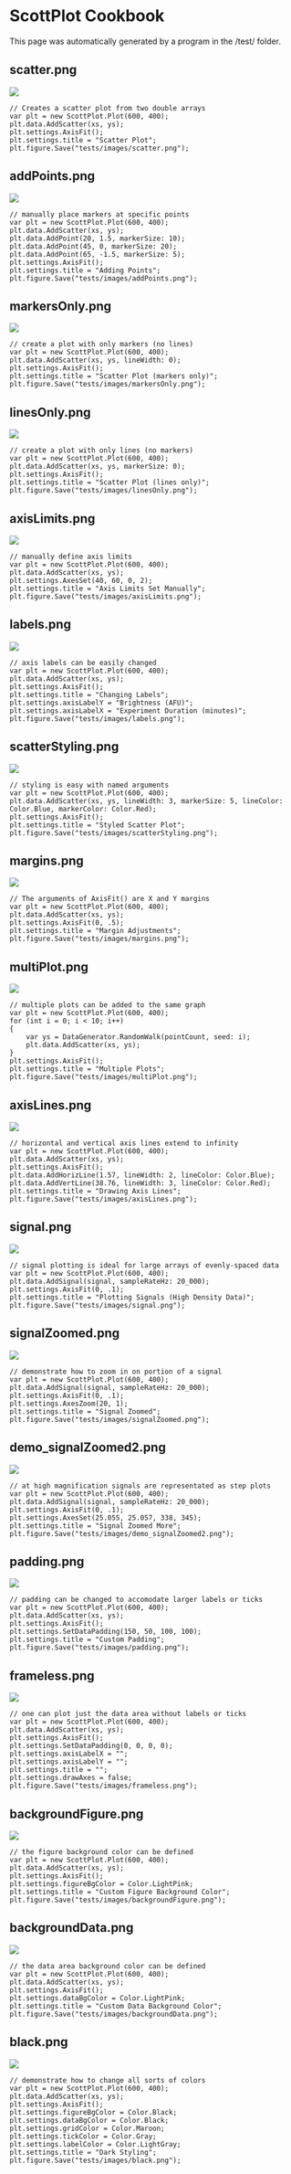 # ScottPlot Cookbook

This page was automatically generated by a program in the /test/ folder.

## scatter.png
![](images/scatter.png)
```
// Creates a scatter plot from two double arrays
var plt = new ScottPlot.Plot(600, 400);
plt.data.AddScatter(xs, ys);
plt.settings.AxisFit();
plt.settings.title = "Scatter Plot";
plt.figure.Save("tests/images/scatter.png");
```

## addPoints.png
![](images/addPoints.png)
```
// manually place markers at specific points
var plt = new ScottPlot.Plot(600, 400);
plt.data.AddScatter(xs, ys);
plt.data.AddPoint(20, 1.5, markerSize: 10);
plt.data.AddPoint(45, 0, markerSize: 20);
plt.data.AddPoint(65, -1.5, markerSize: 5);
plt.settings.AxisFit();
plt.settings.title = "Adding Points";
plt.figure.Save("tests/images/addPoints.png");
```

## markersOnly.png
![](images/markersOnly.png)
```
// create a plot with only markers (no lines)
var plt = new ScottPlot.Plot(600, 400);
plt.data.AddScatter(xs, ys, lineWidth: 0);
plt.settings.AxisFit();
plt.settings.title = "Scatter Plot (markers only)";
plt.figure.Save("tests/images/markersOnly.png");
```

## linesOnly.png
![](images/linesOnly.png)
```
// create a plot with only lines (no markers)
var plt = new ScottPlot.Plot(600, 400);
plt.data.AddScatter(xs, ys, markerSize: 0);
plt.settings.AxisFit();
plt.settings.title = "Scatter Plot (lines only)";
plt.figure.Save("tests/images/linesOnly.png");
```

## axisLimits.png
![](images/axisLimits.png)
```
// manually define axis limits 
var plt = new ScottPlot.Plot(600, 400);
plt.data.AddScatter(xs, ys);
plt.settings.AxesSet(40, 60, 0, 2);
plt.settings.title = "Axis Limits Set Manually";
plt.figure.Save("tests/images/axisLimits.png");
```

## labels.png
![](images/labels.png)
```
// axis labels can be easily changed
var plt = new ScottPlot.Plot(600, 400);
plt.data.AddScatter(xs, ys);
plt.settings.AxisFit();
plt.settings.title = "Changing Labels";
plt.settings.axisLabelY = "Brightness (AFU)";
plt.settings.axisLabelX = "Experiment Duration (minutes)";
plt.figure.Save("tests/images/labels.png");
```

## scatterStyling.png
![](images/scatterStyling.png)
```
// styling is easy with named arguments
var plt = new ScottPlot.Plot(600, 400);
plt.data.AddScatter(xs, ys, lineWidth: 3, markerSize: 5, lineColor: Color.Blue, markerColor: Color.Red);
plt.settings.AxisFit();
plt.settings.title = "Styled Scatter Plot";
plt.figure.Save("tests/images/scatterStyling.png");
```

## margins.png
![](images/margins.png)
```
// The arguments of AxisFit() are X and Y margins
var plt = new ScottPlot.Plot(600, 400);
plt.data.AddScatter(xs, ys);
plt.settings.AxisFit(0, .5);
plt.settings.title = "Margin Adjustments";
plt.figure.Save("tests/images/margins.png");
```

## multiPlot.png
![](images/multiPlot.png)
```
// multiple plots can be added to the same graph
var plt = new ScottPlot.Plot(600, 400);
for (int i = 0; i < 10; i++)
{
    var ys = DataGenerator.RandomWalk(pointCount, seed: i);
    plt.data.AddScatter(xs, ys);
}
plt.settings.AxisFit();
plt.settings.title = "Multiple Plots";
plt.figure.Save("tests/images/multiPlot.png");
```

## axisLines.png
![](images/axisLines.png)
```
// horizontal and vertical axis lines extend to infinity
var plt = new ScottPlot.Plot(600, 400);
plt.data.AddScatter(xs, ys);
plt.settings.AxisFit();
plt.data.AddHorizLine(1.57, lineWidth: 2, lineColor: Color.Blue);
plt.data.AddVertLine(38.76, lineWidth: 3, lineColor: Color.Red);
plt.settings.title = "Drawing Axis Lines";
plt.figure.Save("tests/images/axisLines.png");
```

## signal.png
![](images/signal.png)
```
// signal plotting is ideal for large arrays of evenly-spaced data
var plt = new ScottPlot.Plot(600, 400);
plt.data.AddSignal(signal, sampleRateHz: 20_000);
plt.settings.AxisFit(0, .1);
plt.settings.title = "Plotting Signals (High Density Data)";
plt.figure.Save("tests/images/signal.png");
```

## signalZoomed.png
![](images/signalZoomed.png)
```
// demonstrate how to zoom in on portion of a signal
var plt = new ScottPlot.Plot(600, 400);
plt.data.AddSignal(signal, sampleRateHz: 20_000);
plt.settings.AxisFit(0, .1);
plt.settings.AxesZoom(20, 1);
plt.settings.title = "Signal Zoomed";
plt.figure.Save("tests/images/signalZoomed.png");
```

## demo_signalZoomed2.png
![](images/demo_signalZoomed2.png)
```
// at high magnification signals are representated as step plots
var plt = new ScottPlot.Plot(600, 400);
plt.data.AddSignal(signal, sampleRateHz: 20_000);
plt.settings.AxisFit(0, .1);
plt.settings.AxesSet(25.055, 25.057, 338, 345);
plt.settings.title = "Signal Zoomed More";
plt.figure.Save("tests/images/demo_signalZoomed2.png");
```

## padding.png
![](images/padding.png)
```
// padding can be changed to accomodate larger labels or ticks
var plt = new ScottPlot.Plot(600, 400);
plt.data.AddScatter(xs, ys);
plt.settings.AxisFit();
plt.settings.SetDataPadding(150, 50, 100, 100);
plt.settings.title = "Custom Padding";
plt.figure.Save("tests/images/padding.png");
```

## frameless.png
![](images/frameless.png)
```
// one can plot just the data area without labels or ticks
var plt = new ScottPlot.Plot(600, 400);
plt.data.AddScatter(xs, ys);
plt.settings.AxisFit();
plt.settings.SetDataPadding(0, 0, 0, 0);
plt.settings.axisLabelX = "";
plt.settings.axisLabelY = "";
plt.settings.title = "";
plt.settings.drawAxes = false;
plt.figure.Save("tests/images/frameless.png");
```

## backgroundFigure.png
![](images/backgroundFigure.png)
```
// the figure background color can be defined
var plt = new ScottPlot.Plot(600, 400);
plt.data.AddScatter(xs, ys);
plt.settings.AxisFit();
plt.settings.figureBgColor = Color.LightPink;
plt.settings.title = "Custom Figure Background Color";
plt.figure.Save("tests/images/backgroundFigure.png");
```

## backgroundData.png
![](images/backgroundData.png)
```
// the data area background color can be defined
var plt = new ScottPlot.Plot(600, 400);
plt.data.AddScatter(xs, ys);
plt.settings.AxisFit();
plt.settings.dataBgColor = Color.LightPink;
plt.settings.title = "Custom Data Background Color";
plt.figure.Save("tests/images/backgroundData.png");
```

## black.png
![](images/black.png)
```
// demonstrate how to change all sorts of colors
var plt = new ScottPlot.Plot(600, 400);
plt.data.AddScatter(xs, ys);
plt.settings.AxisFit();
plt.settings.figureBgColor = Color.Black;
plt.settings.dataBgColor = Color.Black;
plt.settings.gridColor = Color.Maroon;
plt.settings.tickColor = Color.Gray;
plt.settings.labelColor = Color.LightGray;
plt.settings.title = "Dark Styling";
plt.figure.Save("tests/images/black.png");
```

